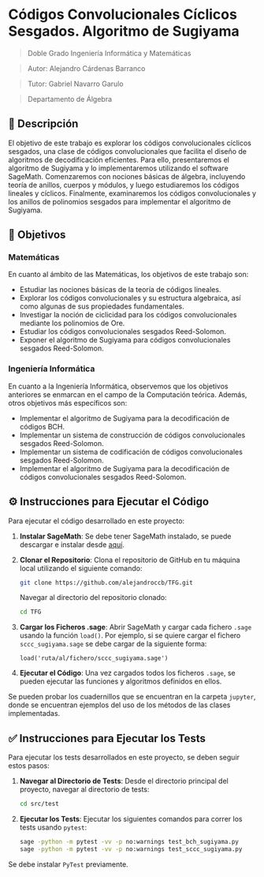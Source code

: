 # Códigos Convolucionales Cíclicos Sesgados. Algoritmo de Sugiyama

>  Doble Grado Ingeniería Informática y Matemáticas

> Autor: Alejandro Cárdenas Barranco

> Tutor: Gabriel Navarro Garulo

>  Departamento de Álgebra

## 📄 Descripción

El objetivo de este trabajo es explorar los códigos convolucionales cíclicos sesgados, una clase de códigos convolucionales que facilita el diseño de algoritmos de decodificación eficientes. Para ello, presentaremos el algoritmo de Sugiyama y lo implementaremos utilizando el software SageMath. Comenzaremos con nociones básicas de álgebra, incluyendo teoría de anillos, cuerpos y módulos, y luego estudiaremos los códigos lineales y cíclicos. Finalmente, examinaremos los códigos convolucionales y los anillos de polinomios sesgados para implementar el algoritmo de Sugiyama.

## 🎯 Objetivos

### Matemáticas

En cuanto al ámbito de las Matemáticas, los objetivos de este trabajo son:

- Estudiar las nociones básicas de la teoría de códigos lineales.
- Explorar los códigos convolucionales y su estructura algebraica, así como algunas de sus propiedades fundamentales.
- Investigar la noción de ciclicidad para los códigos convolucionales mediante los polinomios de Ore.
- Estudiar los códigos convolucionales sesgados Reed-Solomon.
- Exponer el algoritmo de Sugiyama para códigos convolucionales sesgados Reed-Solomon.

### Ingeniería Informática

En cuanto a la Ingeniería Informática, observemos que los objetivos anteriores se enmarcan en el campo de la Computación teórica. Además, otros objetivos más específicos son:

- Implementar el algoritmo de Sugiyama para la decodificación de códigos BCH.
- Implementar un sistema de construcción de códigos convolucionales sesgados Reed-Solomon.
- Implementar un sistema de codificación de códigos convolucionales sesgados Reed-Solomon.
- Implementar el algoritmo de Sugiyama para la decodificación de códigos convolucionales sesgados Reed-Solomon.

## ⚙️ Instrucciones para Ejecutar el Código

Para ejecutar el código desarrollado en este proyecto:

1. **Instalar SageMath**: Se debe tener SageMath instalado, se puede descargar e instalar desde [aquí](https://www.sagemath.org/download.html).

2. **Clonar el Repositorio**: Clona el repositorio de GitHub en tu máquina local utilizando el siguiente comando:

   ```sh
   git clone https://github.com/alejandroccb/TFG.git
   ```

   Navegar al directorio del repositorio clonado:

   ```sh
   cd TFG
   ```

3. **Cargar los Ficheros .sage**: Abrir SageMath y cargar cada fichero `.sage` usando la función `load()`. Por ejemplo, si se quiere cargar el fichero `sccc_sugiyama.sage` se debe cargar de la siguiente forma:

   ```sage
   load('ruta/al/fichero/sccc_sugiyama.sage')
   ```

4. **Ejecutar el Código**: Una vez cargados todos los ficheros `.sage`, se pueden ejecutar las funciones y algoritmos definidos en ellos.

Se pueden probar los cuadernillos que se encuentran en la carpeta `jupyter`, donde se encuentran ejemplos del uso de los métodos de las clases implementadas.

## ✅ Instrucciones para Ejecutar los Tests

Para ejecutar los tests desarrollados en este proyecto, se deben seguir estos pasos:

1. **Navegar al Directorio de Tests**: Desde el directorio principal del proyecto, navegar al directorio de tests:

   ```sh
   cd src/test
   ```

2. **Ejecutar los Tests**: Ejecutar los siguientes comandos para correr los tests usando `pytest`:

   ```sh
   sage -python -m pytest -vv -p no:warnings test_bch_sugiyama.py
   sage -python -m pytest -vv -p no:warnings test_sccc_sugiyama.py
   ```

Se debe instalar `PyTest` previamente.
